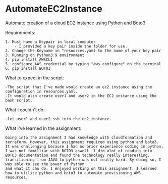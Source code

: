 # AutomateEC2Instance
Automate creation of a cloud EC2 instance using Python and Boto3

Requirements:

    1. Must have a Keypair in local computer
        - I provided a key pair inside the folder for use.
    2. Change the Keyname in "resources.yaml to the name of your key pair
    3. Running on Python3.9 environment
    4. pip install AWSCLI
    5. configure AWS credential by typing "aws configure" on the terminal
    6. pip install BOTO3

What to expect in the script:

    -The script that I've made would create an ec2 instance using the configuration in resources.yaml.
    -It would also create user1 and user2 in the EC2 instance using the bash script.

What I couldn't do:

    -let user1 and user2 ssh into the ec2 instance.

What I've learned in the assignment:

    Going into the assignment I had knowledge with cloudformation and terraform. However, this assignment required using python and boto3. It was challenging because I had no prior experience coding in python.
    I was not familliar with BOTO3 aswell. I did alot of reading into BOTO3 documentation and found the technology really interesting. transitioning from JAVA to python was not really hard. By doing so, I was able to see the power of Python
    and what it can do. I enjoyed working on this assignment. I learned how to utilize python and boto3 to automate provisioning AWS resources. 
